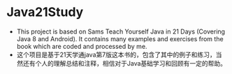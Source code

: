 # Java21Study
* This project is based on Sams Teach Yourself Java in 21 Days (Covering Java 8 and Android). It contains many examples and exercises from the book which are coded and processed by me.
* 这个项目是基于21天学通java第7版这本书的，包含了其中的例子和练习，当然还有个人的理解总结和注释，相信对于Java基础学习和回顾有一定的帮助。
